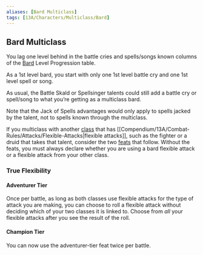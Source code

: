 ```yaml
---
aliases: [Bard Multiclass]
tags: [13A/Characters/Multiclass/Bard]
---
```


## Bard Multiclass

You lag one level behind in the battle cries and spells/songs known columns of the [Bard](Compendium/13A/Classes/Bard.md) Level Progression table. 

As a 1st level bard, you start with only one 1st level battle cry and one 1st level spell or song.

As usual, the Battle Skald or Spellsinger talents could still add a battle cry or spell/song to what you’re getting as a multiclass bard.

Note that the Jack of Spells advantages would only apply to spells jacked by the talent, not to spells known through the multiclass.

If you multiclass with another [class](Compendium/13A/Character-Rules/Class.md) that has [[Compendium/13A/Combat-Rules/Attacks/Flexible-Attacks|flexible attacks]], such as the fighter or a druid that takes that talent, consider the two [feats](Compendium/13A/Character-Rules/Feats/Feats.md) that follow. Without the feats, you must always declare whether you are using a bard flexible attack or a flexible attack from your other class.

### True Flexibility

#### Adventurer Tier

Once per battle, as long as both classes use flexible attacks for the type of attack you are making, you can choose to roll a flexible attack without deciding which of your two classes it is linked to. Choose from *all* your flexible attacks after you see the result of the roll.

#### Champion Tier

You can now use the adventurer-tier feat twice per battle.
